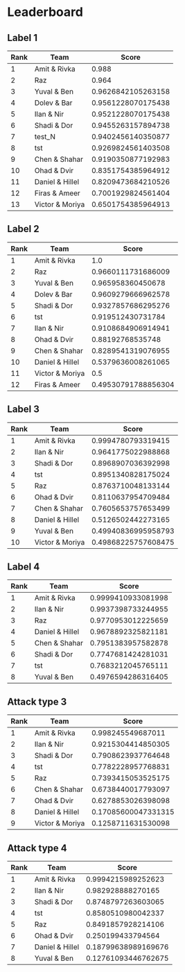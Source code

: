 # Leaderboard

## Label 1
| Rank | Team | Score |
|---|---|---|
|1|Amit & Rivka|0.988|
|2|Raz|0.964|
|3|Yuval & Ben|0.9626842105263158|
|4|Dolev & Bar|0.9561228070175438|
|5|Ilan & Nir|0.9521228070175438|
|6|Shadi & Dor|0.9455263157894738|
|7|test_N|0.9402456140350877|
|8|tst|0.9269824561403508|
|9|Chen & Shahar|0.9190350877192983|
|10|Ohad & Dvir|0.8351754385964912|
|11|Daniel & Hillel|0.8209473684210526|
|12|Firas & Ameer|0.7001929824561404|
|13|Victor & Moriya|0.6501754385964913|


## Label 2
| Rank | Team | Score |
|---|---|---|
|1|Amit & Rivka|1.0|
|2|Raz|0.9660111731686009|
|3|Yuval & Ben|0.965958360450678|
|4|Dolev & Bar|0.9609279666962578|
|5|Shadi & Dor|0.9327857686295276|
|6|tst|0.919512430731784|
|7|Ilan & Nir|0.9108684906914941|
|8|Ohad & Dvir|0.88192768535748|
|9|Chen & Shahar|0.8289541319076955|
|10|Daniel & Hillel|0.5379636008261065|
|11|Victor & Moriya|0.5|
|12|Firas & Ameer|0.49530791788856304|


## Label 3
| Rank | Team | Score |
|---|---|---|
|1|Amit & Rivka|0.9994780793319415|
|2|Ilan & Nir|0.9641775022988868|
|3|Shadi & Dor|0.8968907036392998|
|4|tst|0.8951340828175024|
|5|Raz|0.8763710048133144|
|6|Ohad & Dvir|0.8110637954709484|
|7|Chen & Shahar|0.7605653757653499|
|8|Daniel & Hillel|0.5126502442273165|
|9|Yuval & Ben|0.49940836995958793|
|10|Victor & Moriya|0.49868225757608475|


## Label 4
| Rank | Team | Score |
|---|---|---|
|1|Amit & Rivka|0.9999410933081998|
|2|Ilan & Nir|0.9937398733244955|
|3|Raz|0.9770953012225659|
|4|Daniel & Hillel|0.9678892325821181|
|5|Chen & Shahar|0.7951383957582878|
|6|Shadi & Dor|0.7747681424281031|
|7|tst|0.7683212045765111|
|8|Yuval & Ben|0.4976594286316405|


## Attack type 3
| Rank | Team | Score |
|---|---|---|
|1|Amit & Rivka|0.998245549687011|
|2|Ilan & Nir|0.9215304414850305|
|3|Shadi & Dor|0.7908623937764648|
|4|tst|0.7782228957768831|
|5|Raz|0.7393415053525175|
|6|Chen & Shahar|0.6738440017793097|
|7|Ohad & Dvir|0.6278853026398098|
|8|Daniel & Hillel|0.17085600047331315|
|9|Victor & Moriya|0.1258711631530098|


## Attack type 4
| Rank | Team | Score |
|---|---|---|
|1|Amit & Rivka|0.9994215989252623|
|2|Ilan & Nir|0.982928888270165|
|3|Shadi & Dor|0.8748797263603065|
|4|tst|0.8580510980042337|
|5|Raz|0.8491857928214106|
|6|Ohad & Dvir|0.250199433794564|
|7|Daniel & Hillel|0.18799638989169676|
|8|Yuval & Ben|0.12761093446762675|


